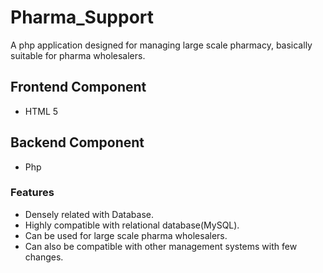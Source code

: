 # Pharma_Support
A php application designed for managing large scale pharmacy, basically suitable for pharma wholesalers.

## Frontend Component
- HTML 5
## Backend Component
- Php

### Features
- Densely related with Database.
- Highly compatible with relational database(MySQL).
- Can be used for large scale pharma wholesalers.
- Can also be compatible with other management systems with few changes.
